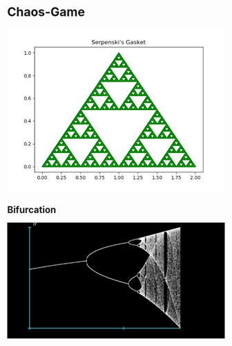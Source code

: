 # Chaos-Game
![Image description](https://github.com/sandeshpokhrel54/Chaos-Game/blob/master/hundred-thousand-iterarions.png)

## Bifurcation  
![Bifurcation](https://github.com/sandeshpokhrel54/Chaos-Game/blob/master/bifurcation.png)    
